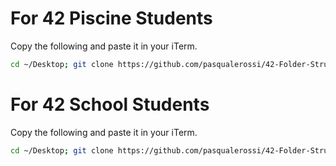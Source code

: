 # For 42 Piscine Students

Copy the following and paste it in your iTerm.

```sh
cd ~/Desktop; git clone https://github.com/pasqualerossi/42-Folder-Structure.git 42fs; 42fs/gen.sh 42fs/piscine.fs; rm -rf 42fs
```

# For 42 School Students

Copy the following and paste it in your iTerm.

```sh
cd ~/Desktop; git clone https://github.com/pasqualerossi/42-Folder-Structure.git 42fs; 42fs/gen.sh 42fs/school.fs; rm -rf 42fs
```
